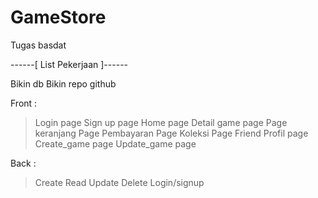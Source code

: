 # GameStore
Tugas basdat

------[ List Pekerjaan ]------ 

Bikin db
Bikin repo github

Front :
> Login page
> Sign up page
> Home page
> Detail game page
>Page keranjang
> Page Pembayaran
> Page Koleksi
> Page Friend
> Profil page
> Create_game page
> Update_game page

Back :
> Create
> Read
> Update
> Delete
> Login/signup

